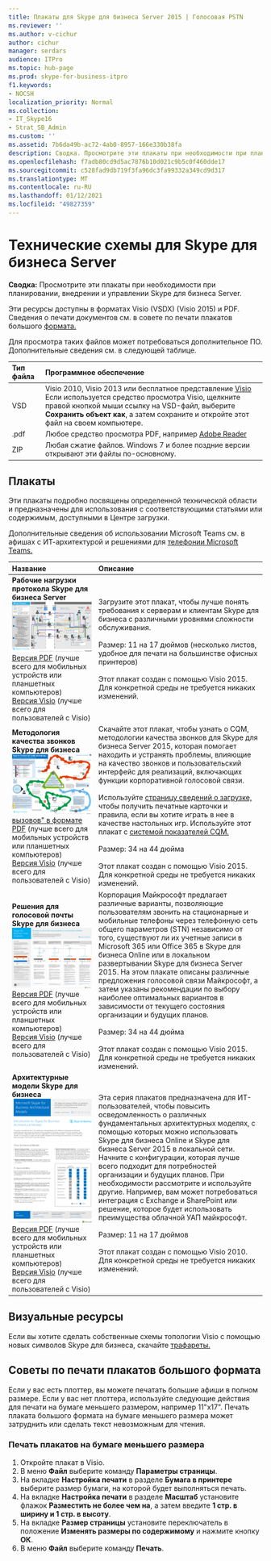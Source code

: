 ```yaml
---
title: Плакаты для Skype для бизнеса Server 2015 | Голосовая PSTN
ms.reviewer: ''
ms.author: v-cichur
author: cichur
manager: serdars
audience: ITPro
ms.topic: hub-page
ms.prod: skype-for-business-itpro
f1.keywords:
- NOCSH
localization_priority: Normal
ms.collection:
- IT_Skype16
- Strat_SB_Admin
ms.custom: ''
ms.assetid: 7b6da49b-ac72-4ab0-8957-166e330b38fa
description: Сводка. Просмотрите эти плакаты при необходимости при планировании, внедрении и управлении Skype для бизнеса Server.
ms.openlocfilehash: f7adb80cd9d5ac7876b10d021c9b5c0f460dde17
ms.sourcegitcommit: c528fad9db719f3fa96dc3fa99332a349cd9d317
ms.translationtype: MT
ms.contentlocale: ru-RU
ms.lasthandoff: 01/12/2021
ms.locfileid: "49827359"
---
```

# <a name="technical-diagrams-for-skype-for-business-server"></a>Технические схемы для Skype для бизнеса Server

**Сводка:** Просмотрите эти плакаты при необходимости при планировании, внедрении и управлении Skype для бизнеса Server.

Эти ресурсы доступны в форматах Visio (VSDX) (Visio 2015) и PDF. Сведения о печати документов см. в совете по печати плакатов большого [формата.](technical-diagrams.md#tips)

Для просмотра таких файлов может потребоваться дополнительное ПО. Дополнительные сведения см. в следующей таблице.

|Тип файла|Программное обеспечение|
|:--- |:--- |
|VSD |Visio 2010, Visio 2013 или бесплатное представление [Visio](https://go.microsoft.com/fwlink/p/?LinkId=393676) <br/> Если используется средство просмотра Visio, щелкните правой кнопкой мыши ссылку на VSD-файл, выберите **Сохранить объект как**, а затем сохраните и откройте этот файл на своем компьютере. |
|.pdf |Любое средство просмотра PDF, например [Adobe Reader](https://go.microsoft.com/fwlink/p/?LinkId=393675) |
|ZIP |Любая сжатие файлов. Windows 7 и более поздние версии открывают эти файлы по-основному. |

## <a name="posters"></a>Плакаты

Эти плакаты подробно посвящены определенной технической области и предназначены для использования с соответствующими статьями или содержимым, доступными в Центре загрузки.

Дополнительные сведения об использовании Microsoft Teams см. в афишах с ИТ-архитектурой и решениями для [телефонии Microsoft Teams.](https://docs.microsoft.com/MicrosoftTeams/teams-architecture-solutions-posters)

|Название|Описание|
|:---|:---|
|**Рабочие нагрузки протокола Skype для бизнеса Server** <br/>![Плакат "Рабочие нагрузки протокола SfB"](media/0dccf933-eab3-4793-a8a4-4f6b9b0b4fa0.png)<br/>[Версия PDF](https://go.microsoft.com/fwlink/p/?LinkId=550989) (лучше всего для мобильных устройств или планшетных компьютеров) <br/> [Версия Visio](https://go.microsoft.com/fwlink/p/?LinkId=550991) (лучше всего для пользователей с Visio) |Загрузите этот плакат, чтобы лучше понять требования к серверам и клиентам Skype для бизнеса с различными уровнями сложности обслуживания.<br/> <br/> Размер: 11 на 17 дюймов (несколько листов, удобное для печати на большинстве офисных принтеров) <br/> <br/> Этот плакат создан с помощью Visio 2015. Для конкретной среды не требуется никаких изменений. |
|**Методология качества звонков Skype для бизнеса** <br/> ![Плакат "Методология качества](media/69d33707-8dc4-446a-8d72-0a77be59a64a.png)[вызовов" в формате PDF](https://go.microsoft.com/fwlink/p/?LinkId=617899) (лучше всего для мобильных устройств или планшетных компьютеров) <br/> [Версия Visio](https://go.microsoft.com/fwlink/p/?LinkId=617900) (лучше всего для пользователей с Visio) |Скачайте этот плакат, чтобы узнать о CQM, методологии качества звонков для Skype для бизнеса Server 2015, которая помогает находить и устранять проблемы, влияющие на качество звонков и пользовательский интерфейс для реализаций, включающих функции корпоративной голосовой связи. <br/> <br/> Используйте [страницу сведений о загрузке,](https://go.microsoft.com/fwlink/p/?LinkId=617898) чтобы получить печатные карточки и правила, если вы хотите играть в нее в качестве настольных игр. Используйте этот плакат с [системой показателей CQM.](https://go.microsoft.com/fwlink/p/?LinkId=617904) <br/><br/> Размер: 34 на 44 дюйма <br/> <br/> Этот плакат создан с помощью Visio 2015. Для конкретной среды не требуется никаких изменений. |
|**Решения для голосовой почты Skype для бизнеса** <br/> ![Плакат "Планирование голосовых решений"](media/1d3371f3-d554-4d6b-ac4f-a927bbe50b26.png) <br/> [Версия PDF](https://go.microsoft.com/fwlink/?linkid=869123) (лучше всего для мобильных устройств или планшетных компьютеров) <br/> [Версия Visio](https://go.microsoft.com/fwlink/?linkid=869124) (лучше всего для пользователей с Visio) |Корпорация Майкрософт предлагает различные варианты, позволяющие пользователям звонить на стационарные и мобильные телефоны через телефонную сеть общего параметров (STN) независимо от того, существуют ли их учетные записи в Microsoft 365 или Office 365 в Skype для бизнеса Online или в локальном развертывании Skype для бизнеса Server 2015. На этом плакате описаны различные предложения голосовой связи Майкрософт, а затем указаны рекомендации по выбору наиболее оптимальных вариантов в зависимости от текущего состояния организации и будущих планов. <br/> <br/> Размер: 34 на 44 дюйма <br/><br/> Этот плакат создан с помощью Visio 2015. Для конкретной среды не требуется никаких изменений. |
|**Архитектурные модели Skype для бизнеса** <br/> ![Архитектурные модели Skype для бизнеса](media/0734153f-af7b-4cf3-b095-96bdd1de3fb0.png) <br/> [Версия PDF](https://go.microsoft.com/fwlink/?linkid=869125) (лучше всего для мобильных устройств или планшетных компьютеров) <br/> [Версия Visio](https://go.microsoft.com/fwlink/?linkid=869126) (лучше всего для пользователей с Visio) |Эта серия плакатов предназначена для ИТ-пользователей, чтобы повысить осведомленность о различных фундаментальных архитектурных моделях, с помощью которых можно использовать Skype для бизнеса Online и Skype для бизнеса Server 2015 в локальной сети. Начните с конфигурации, которая лучше всего подходит для потребностей организации и будущих планов. При необходимости рассмотрите и используйте другие. Например, вам может потребоваться интеграция с Exchange и SharePoint или решение, которое будет использовать преимущества облачной УАП майкрософт. <br/><br/> Размер: 11 на 17 дюймов <br/><br/> Этот плакат создан с помощью Visio 2010. Для конкретной среды не требуется никаких изменений. |

## <a name="visual-assets"></a>Визуальные ресурсы

Если вы хотите сделать собственные схемы топологии Visio с помощью новых символов Skype для бизнеса, скачайте [трафареты.](https://go.microsoft.com/fwlink/p/?LinkId=550985)

## <a name="tips-for-printing-large-format-posters"></a>Советы по печати плакатов большого формата

<a name="tips"> </a>

Если у вас есть плоттер, вы можете печатать большие афиши в полном размере. Если у вас нет плоттера, используйте следующие действия для печати на бумаге меньшего размером, например 11"x17". Печать плаката большого формата на бумаге меньшего размера может затруднить или сделать текст невозможным для чтения.

### <a name="print-posters-on-smaller-paper"></a>Печать плакатов на бумаге меньшего размера

1. Откройте плакат в Visio.
2. В меню **Файл** выберите команду **Параметры страницы**.
3. На вкладке **Настройка печати** в разделе **Бумага в принтере** выберите размер бумаги, на которой будет выполняться печать.
4. На вкладке **Настройка печати** в разделе **Масштаб** установите флажок **Разместить не более чем на**, а затем введите **1 стр. в ширину и 1 стр. в высоту**.
5. На вкладке **Размер страницы** установите переключатель в положение **Изменять размеры по содержимому** и нажмите кнопку **ОК**.
6. В меню **Файл** выберите команду **Печать**.
